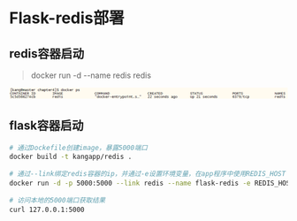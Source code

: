 
# Flask-redis部署

## redis容器启动

> docker run -d --name redis redis  

![查看redis容器启动状态](../../image/redis.png) 

## flask容器启动

```bash
# 通过Dockefile创建image，暴露5000端口
docker build -t kangapp/redis .
```

```bash
# 通过--link绑定redis容器的ip，并通过-e设置环境变量，在app程序中使用REDIS_HOST
docker run -d -p 5000:5000 --link redis --name flask-redis -e REDIS_HOST=redis kangapp/redis
```

```bash
# 访问本地的5000端口获取结果
curl 127.0.0.1:5000
```